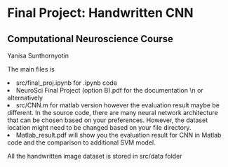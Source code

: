 # Final Project: Handwritten CNN
## Computational Neuroscience Course
Yanisa Sunthornyotin

The main files is 
<li> src/final_proj.ipynb for .ipynb code
<li> NeuroSci Final Project (option B).pdf for the documentation
\n or alternatively
<li> src/CNN.m for matlab version however the evaluation result maybe be different. In the source code, there are many neural network architecture that can be chosen based on your preferences. However, the dataset location might need to be changed based on your file directory.
<li> Matlab_result.pdf will show you the evaluation result for CNN in Matlab code and the comparison to additional SVM model.

All the handwritten image dataset is stored in src/data folder

